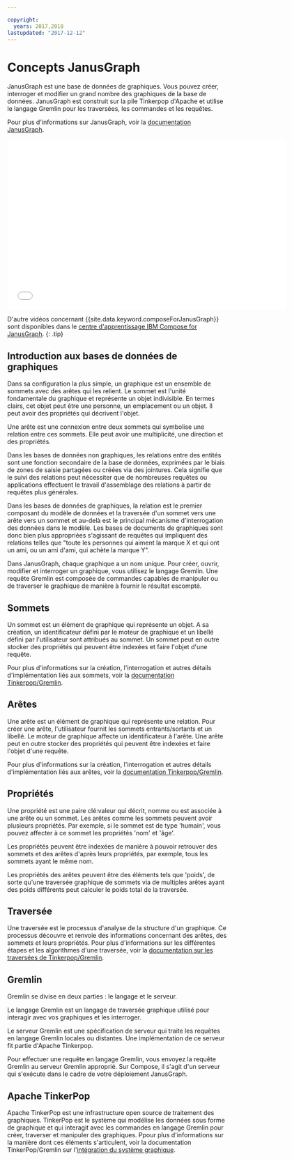 ```yaml
---

copyright:
  years: 2017,2018
lastupdated: "2017-12-12"
---
```


# Concepts JanusGraph

JanusGraph est une base de données de graphiques. Vous pouvez créer, interroger et modifier un grand nombre des graphiques de la base de données. JanusGraph est construit sur la pile Tinkerpop d'Apache et utilise le langage Gremlin pour les traversées, les commandes et les requêtes.

Pour plus d'informations sur JanusGraph, voir la [documentation JanusGraph](http://docs.janusgraph.org/latest/index.html).

<iframe class="embed-responsive-item" id="youtubeplayer" type="text/html" width="640" height="390" src="//www.youtube.com/embed/zTaoMWv6lnE?rel=0" frameborder="0" webkitallowfullscreen mozallowfullscreen allowfullscreen> </iframe>

D'autre vidéos concernant {{site.data.keyword.composeForJanusGraph}} sont disponibles dans le [centre d'apprentissage IBM Compose for JanusGraph](http://ibm.biz/janusgraph-learning).
{: .tip}

## Introduction aux bases de données de graphiques

Dans sa configuration la plus simple, un graphique est un ensemble de sommets avec des arêtes qui les relient. Le sommet est l'unité fondamentale du graphique et représente un objet indivisible. En termes clairs, cet objet peut être une personne, un emplacement ou un objet.  Il peut avoir des propriétés qui décrivent l'objet. 

Une arête est une connexion entre deux sommets qui symbolise une relation entre ces sommets. Elle peut avoir une multiplicité, une direction et des propriétés.

Dans les bases de données non graphiques, les relations entre des entités sont une fonction secondaire de la base de données, exprimées par le biais de zones de saisie partagées ou créées via des jointures. Cela signifie que le suivi des relations peut nécessiter que de nombreuses requêtes ou applications effectuent le travail d'assemblage des relations à partir de requêtes plus générales.

Dans les bases de données de graphiques, la relation est le premier composant du modèle de données et la traversée d'un sommet vers une arête vers un sommet et au-delà est le principal mécanisme d'interrogation des données dans le modèle. Les bases de documents de graphiques sont donc bien plus appropriées s'agissant de requêtes qui impliquent des relations telles que "toute les personnes qui aiment la marque X et qui ont un ami, ou un ami d'ami, qui achète la marque Y". 

Dans JanusGraph, chaque graphique a un nom unique. Pour créer, ouvrir, modifier et interroger un graphique, vous utilisez le langage Gremlin. Une requête Gremlin est composée de commandes capables de manipuler ou de traverser le graphique de manière à fournir le résultat escompté.

## Sommets

Un sommet est un élément de graphique qui représente un objet. A sa création, un identificateur défini par le moteur de graphique et un libellé défini par l'utilisateur sont attribués au sommet. Un sommet peut en outre stocker des propriétés qui peuvent être indexées et faire l'objet d'une requête.

Pour plus d'informations sur la création, l'interrogation et autres détails d'implémentation liés aux sommets, voir la [documentation Tinkerpop/Gremlin](http://tinkerpop.apache.org/docs/3.2.3/reference/#_the_graph_structure).

## Arêtes

Une arête est un élément de graphique qui représente une relation. Pour créer une arête, l'utilisateur fournit les sommets entrants/sortants et un libellé. Le moteur de graphique affecte un identificateur à l'arête. Une arête peut en outre stocker des propriétés qui peuvent être indexées et faire l'objet d'une requête.

Pour plus d'informations sur la création, l'interrogation et autres détails d'implémentation liés aux arêtes, voir la [documentation Tinkerpop/Gremlin](http://tinkerpop.apache.org/docs/3.2.3/reference/#_the_graph_structure).

## Propriétés

Une propriété est une paire clé:valeur qui décrit, nomme ou est associée à une arête ou un sommet. Les arêtes comme les sommets peuvent avoir plusieurs propriétés. Par exemple, si le sommet est de type 'humain', vous pouvez affecter à ce sommet les propriétés 'nom' et 'âge'.

Les propriétés peuvent être indexées de manière à pouvoir retrouver des sommets et des arêtes d'après leurs propriétés, par exemple, tous les sommets ayant le même nom.

Les propriétés des arêtes peuvent être des éléments tels que 'poids', de sorte qu'une traversée graphique de sommets via de multiples arêtes ayant des poids différents peut calculer le poids total de la traversée. 

## Traversée

Une traversée est le processus d'analyse de la structure d'un graphique. Ce processus découvre et renvoie des informations concernant des arêtes, des sommets et leurs propriétés. Pour plus d'informations sur les différentes étapes et les algorithmes d'une traversée, voir la [documentation sur les traversées de Tinkerpop/Gremlin](http://tinkerpop.apache.org/docs/3.2.3/reference/#traversal).

## Gremlin

Gremlin se divise en deux parties : le langage et le serveur.

Le langage Gremlin est un langage de traversée graphique utilisé pour interagir avec vos graphiques et les interroger.

Le serveur Gremlin est une spécification de serveur qui traite les requêtes en langage Gremlin locales ou distantes. Une implémentation de ce serveur fit partie d'Apache Tinkerpop.

Pour effectuer une requête en langage Gremlin, vous envoyez la requête Gremlin au serveur Gremlin approprié. Sur Compose, il s'agit d'un serveur qui s'exécute dans le cadre de votre déploiement JanusGraph.

## Apache TinkerPop

Apache TinkerPop est une infrastructure open source de traitement des graphiques. TinkerPop est le système qui modélise les données sous forme de graphique et qui interagit avec les commandes en langage Gremlin pour créer, traverser et manipuler des graphiques. Ppour plus d'informations sur la manière dont ces éléments s'articulent, voir la documentation TinkerPop/Gremlin sur l'[intégration du système graphique](http://tinkerpop.apache.org/docs/3.2.3/reference/#_graph_system_integration).
